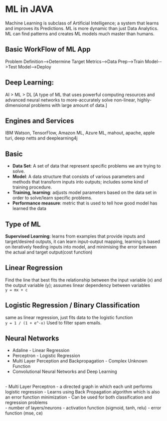 # ML in JAVA 
Machine Learning is subclass of Artificial Intelligence; a system that learns and improves its Predictions. 
ML is more dynamic than just Data Analytics. ML can find patterns and creates ML models much master than humans. 

## Basic WorkFlow of ML App
Problem Definition-->Determine Target Metrics-->Data Prep-->Train Model-->Test Model-->Deploy 

## Deep Learning: 
 AI > ML > DL [A type of ML that uses powerful computing resources and 
 advanced neural networks to more-accurately solve non-linear, highly-dimensional 
 problems with large amount of data.]
 
## Engines and Services 
IBM Watson, TensorFlow, Amazon ML, Azure ML, mahout, apache, apple turi, deep netts and deeplearning4j 

## Basic 
- **Data Set**: A set of data that represent specific problems we are trying to solve. 
- **Model**: A data structure that consists of various parameters and methods 
		that transform inputs into outputs; includes some kind of training procedure. 
- **Training, learning**: adjusts model parameters based on the data set in order to 
	solve/learn specific problems. 
- **Performance measure**: metric that is used to tell how good model has learned the data 

## Type of ML 
**Supervised Learning**: 
	learns from examples that provide inputs and target/desired outputs, it can learn 
	input-output mapping, learning is based on iteratively feeding inputs into model, 
	and minimising the error between the actual and target output(cost function) 

## Linear Regression
Find the line that best fits the relationship between the input variable (x) 
and the output variable (y); assumes linear dependency between variables <br />
`y = mx + c` 

## Logistic Regression / Binary Classification 
same as linear regression, just fits data to the logistic function <br />
` y = 1 / (1 + e^-x) `
Used to filter spam emails.

## Neural Networks 
- Adaline - Linear Regression 
- Perceptron - Logistic Regression 
- Multi Layer Perception and Backpropagation - Complex Unknown Function 
- Convolutional Neural Networks and Deep Learning
<br />
- Multi Layer Perceptron - a directed graph in which each unit performs logistic regression 
- Learns using Back Propagation algorithm which is also an error function minimization 
- Can be used for both classification and regression problems 
<br />
- number of layers/neurons 
- activation function (sigmoid, tanh, relu)
- error function (mse, ce)

